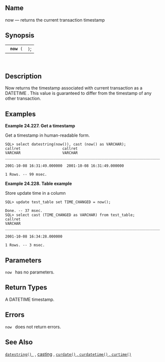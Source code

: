 <div>

<div>

</div>

<div>

## Name

now — returns the current transaction timestamp

</div>

<div>

## Synopsis

<div>

|                  |      |
|------------------|------|
| ` `**`now`**` (` | `)`; |

<div>

 

</div>

</div>

</div>

<div>

## Description

Now returns the timestamp associated with current transaction as a
<span class="type">DATETIME</span> . This value is guaranteed to differ
from the timestamp of any other transaction.

</div>

<div>

## Examples

<div>

**Example 24.227. Get a timestamp**

<div>

Get a timestamp in human-readable form.

``` screen
SQL> select datestring(now()), cast (now() as VARCHAR);
callret                   callret
VARCHAR                   VARCHAR
_______________________________________________________________________________

2001-10-08 16:31:49.000000  2001-10-08 16:31:49.000000

1 Rows. -- 99 msec.
```

</div>

</div>

  

<div>

**Example 24.228. Table example**

<div>

Store update time in a column

``` screen
SQL> update test_table set TIME_CHANGED = now();

Done. -- 37 msec.
SQL> select cast (TIME_CHANGED as VARCHAR) from test_table;
callret
VARCHAR
_______________________________________________________________________________

2001-10-08 16:34:28.000000

1 Rows. -- 3 msec.
```

</div>

</div>

  

</div>

<div>

## Parameters

`now ` has no parameters.

</div>

<div>

## Return Types

A <span class="type">DATETIME </span> timestamp.

</div>

<div>

## Errors

`now ` does not return errors.

</div>

<div>

## See Also

<a href="fn_datestring.html" class="link"
title="datestring , datestring_gmt ,"><code
class="function">datestring() </code></a> ,
<a href="ch-sqlreference.html#dtcasting" class="link"
title="9.1.2. Casting">casting</a> ,
<a href="fn_curdate.html" class="link" title="curdate"><code
class="function">curdate()</code> , <code
class="function">curdatetime()</code> , <code
class="function">curtime()</code></a>

</div>

</div>
